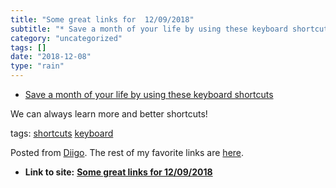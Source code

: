```yaml
---
title: "Some great links for  12/09/2018"
subtitle: "* Save a month of your life by using these keyboard shortcuts"
category: "uncategorized"
tags: []
date: "2018-12-08"
type: "rain"
---
```

* [Save a month of your life by using these keyboard shortcuts](<https://medium.com/ae-studio/save-a-month-of-your-life-by-using-these-keyboard-shortcuts-a07fdba5dc6e>)

We can always learn more and better shortcuts!

tags: [shortcuts](<https://www.diigo.com/user/pitosalas/shortcuts>)
[keyboard](<https://www.diigo.com/user/pitosalas/keyboard>)

Posted from [Diigo](<https://www.diigo.com>). The rest of my favorite links
are [here](<https://www.diigo.com/user/pitosalas>).


* **Link to site:** **[Some great links for  12/09/2018](None)**